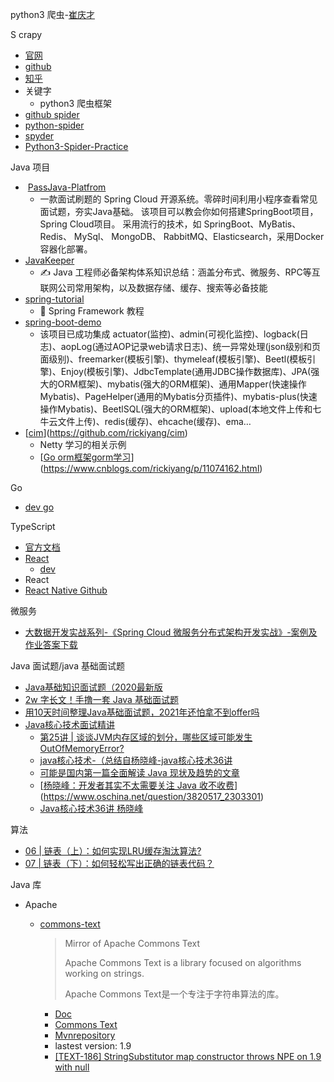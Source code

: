 python3 爬虫-[崔庆才](https://cuiqingcai.com/5052.html)



S crapy

- [官网](https://scrapy.org/ )
- [github](https://github.com/scrapy/scrapy)
- [知乎](https://zhuanlan.zhihu.com/p/40650078)
- 关键字
  - python3 爬虫框架
- [github spider](https://github.com/search?q=spider)
- [python-spider](https://github.com/Jack-Cherish/python-spider)
- [spyder](https://github.com/spyder-ide/spyder)
- [Python3-Spider-Practice](https://github.com/TRHX/Python3-Spider-Practice)

Java 项目

- ​	[PassJava-Platfrom](https://github.com/Jackson0714/PassJava-Platform)
  - 一款面试刷题的 Spring Cloud 开源系统。零碎时间利用小程序查看常见面试题，夯实Java基础。 该项目可以教会你如何搭建SpringBoot项目，Spring Cloud项目。 采用流行的技术，如 SpringBoot、MyBatis、Redis、 MySql、 MongoDB、 RabbitMQ、Elasticsearch，采用Docker容器化部署。
- [JavaKeeper](https://github.com/Jstarfish/JavaKeeper)
  - ✍️ Java 工程师必备架构体系知识总结：涵盖分布式、微服务、RPC等互联网公司常用架构，以及数据存储、缓存、搜索等必备技能
- [spring-tutorial](https://github.com/dunwu/spring-tutorial)
  - 📖 Spring Framework 教程
- [spring-boot-demo](https://github.com/xkcoding/spring-boot-demo)
  - 该项目已成功集成 actuator(监控)、admin(可视化监控)、logback(日志)、aopLog(通过AOP记录web请求日志)、统一异常处理(json级别和页面级别)、freemarker(模板引擎)、thymeleaf(模板引擎)、Beetl(模板引擎)、Enjoy(模板引擎)、JdbcTemplate(通用JDBC操作数据库)、JPA(强大的ORM框架)、mybatis(强大的ORM框架)、通用Mapper(快速操作Mybatis)、PageHelper(通用的Mybatis分页插件)、mybatis-plus(快速操作Mybatis)、BeetlSQL(强大的ORM框架)、upload(本地文件上传和七牛云文件上传)、redis(缓存)、ehcache(缓存)、ema…
- [[cim](https://github.com/rickiyang/cim)](https://github.com/rickiyang/cim)
  - Netty 学习的相关示例
  - [[Go orm框架gorm学习](https://www.cnblogs.com/rickiyang/p/11074162.html)](https://www.cnblogs.com/rickiyang/p/11074162.html)

Go

- [dev go](https://dev.to/t/go/)



TypeScript

- [官方文档](https://www.tslang.cn/)
- [React](https://react.docschina.org/)
  - [dev](https://dev.to/t/react)
- React
- [React Native Github](https://github.com/facebook/react-native)











微服务

- [大数据开发实战系列-《Spring Cloud 微服务分布式架构开发实战》-案例及作业答案下载](https://www.ekgc.cn/bbs/post/233855.shtml)





Java 面试题/java 基础面试题

- [Java基础知识面试题（2020最新版](https://blog.csdn.net/ThinkWon/article/details/104390612)
- [2w 字长文！手撸一套 Java 基础面试题](https://xie.infoq.cn/article/3d161e7b8229892184160ba07)
- [用10天时间整理Java基础面试题，2021年还怕拿不到offer吗](https://juejin.cn/post/6909369974184378382)
- [Java核心技术面试精讲](https://time.geekbang.org/column/intro/82)
  - [第25讲 | 谈谈JVM内存区域的划分，哪些区域可能发生 OutOfMemoryError?](https://hyperj.net/talk.growth/geekbang/java-core-technology/)
  - [java核心技术-（总结自杨晓峰-java核心技术36讲](https://msd.misuland.com/pd/11860979435483422)
  - [可能是国内第一篇全面解读 Java 现状及趋势的文章](https://zhuanlan.zhihu.com/p/86928563)
  - [[杨晓峰：开发者其实不太需要关注 Java 收不收费](https://www.oschina.net/question/3820517_2303301)](https://www.oschina.net/question/3820517_2303301)
  - [Java核心技术36讲 杨晓峰](http://weikeqin.com/2019/08/18/java-core-technology-36-lectures/)



算法

- [06 | 链表（上）：如何实现LRU缓存淘汰算法?](https://time.geekbang.org/column/article/41013)
- [07 | 链表（下）：如何轻松写出正确的链表代码？](https://time.geekbang.org/column/article/41149)



Java 库

- Apache

  - [commons-text](https://github.com/apache/commons-text)

    > Mirror of Apache Commons Text
    >
    > Apache Commons Text is a library focused on algorithms working on strings.
    >
    > Apache Commons Text是一个专注于字符串算法的库。

    - [Doc](https://commons.apache.org/proper/commons-text/apidocs/)
    - [Commons Text](https://commons.apache.org/proper/commons-text/)
    - [Mvnrepository](https://mvnrepository.com/artifact/org.apache.commons/commons-text)
    - lastest version: 1.9
    - [[TEXT-186] StringSubstitutor map constructor throws NPE on 1.9 with null](https://github.com/apache/commons-text/commit/3c4d37d68a18aa5c93b95f27645c7589c58e54e8)

